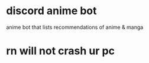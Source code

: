 # discord anime bot
anime bot that lists recommendations of anime & manga

# rn will not crash ur pc
